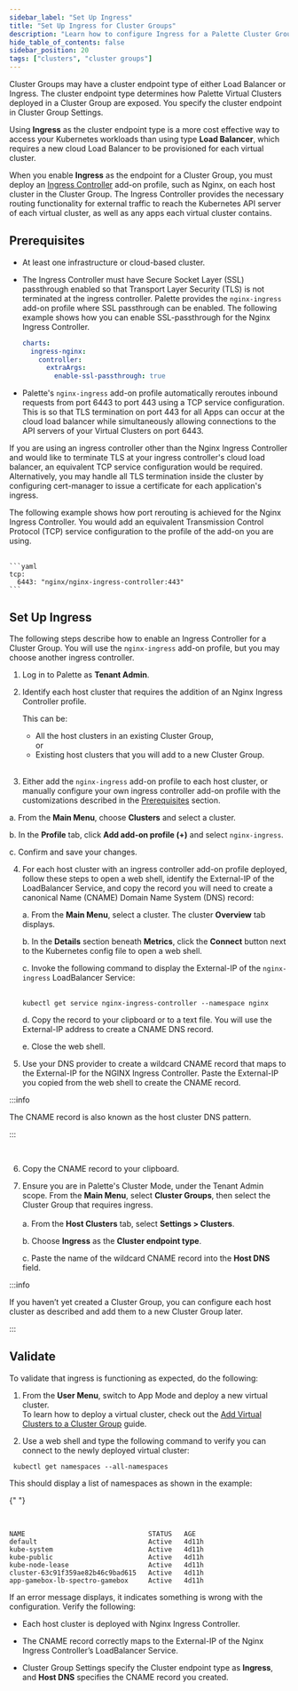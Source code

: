 ```yaml
---
sidebar_label: "Set Up Ingress"
title: "Set Up Ingress for Cluster Groups"
description: "Learn how to configure Ingress for a Palette Cluster Group"
hide_table_of_contents: false
sidebar_position: 20
tags: ["clusters", "cluster groups"]
---
```


Cluster Groups may have a cluster endpoint type of either Load Balancer or Ingress. The cluster endpoint type determines
how Palette Virtual Clusters deployed in a Cluster Group are exposed. You specify the cluster endpoint in Cluster Group
Settings.

Using **Ingress** as the cluster endpoint type is a more cost effective way to access your Kubernetes workloads than
using type **Load Balancer**, which requires a new cloud Load Balancer to be provisioned for each virtual cluster.

When you enable **Ingress** as the endpoint for a Cluster Group, you must deploy an
[Ingress Controller](https://kubernetes.io/docs/concepts/services-networking/ingress-controllers) add-on profile, such
as Nginx, on each host cluster in the Cluster Group. The Ingress Controller provides the necessary routing functionality
for external traffic to reach the Kubernetes API server of each virtual cluster, as well as any apps each virtual
cluster contains.

## Prerequisites

- At least one infrastructure or cloud-based cluster.

- The Ingress Controller must have Secure Socket Layer (SSL) passthrough enabled so that Transport Layer Security (TLS)
  is not terminated at the ingress controller. Palette provides the `nginx-ingress` add-on profile where SSL passthrough
  can be enabled. The following example shows how you can enable SSL-passthrough for the Nginx Ingress Controller.

  ```yaml {5}
  charts:
    ingress-nginx:
      controller:
        extraArgs:
          enable-ssl-passthrough: true
  ```

- Palette's `nginx-ingress` add-on profile automatically reroutes inbound requests from port 6443 to port 443 using
  a TCP service configuration. This is so that TLS termination on port 443 for all Apps can occur at the cloud load
  balancer while simultaneously allowing connections to the API servers of your Virtual Clusters on port 6443.

If you are using an ingress controller other than the Nginx Ingress Controller and would like to terminate TLS at your
ingress controller's cloud load balancer, an equivalent TCP service configuration would be required. Alternatively, you
may handle all TLS termination inside the cluster by configuring cert-manager to issue a certificate for each
application's ingress.<br />

The following example shows how port rerouting is achieved for the Nginx Ingress Controller. You would add an equivalent
Transmission Control Protocol (TCP) service configuration to the profile of the add-on you are using. <br /><br />

    ```yaml
    tcp:
      6443: "nginx/nginx-ingress-controller:443"
    ```

## Set Up Ingress

The following steps describe how to enable an Ingress Controller for a Cluster Group. You will use the `nginx-ingress`
add-on profile, but you may choose another ingress controller.

1. Log in to Palette as **Tenant Admin**.

2. Identify each host cluster that requires the addition of an Nginx Ingress Controller profile.

   This can be:

   - All the host clusters in an existing Cluster Group, <br /> or
   - Existing host clusters that you will add to a new Cluster Group. <br /><br />

3. Either add the `nginx-ingress` add-on profile to each host cluster, or manually configure your own ingress controller
   add-on profile with the customizations described in the [Prerequisites](ingress-cluster-group.md#prerequisites)
   section.

a. From the **Main Menu**, choose **Clusters** and select a cluster.

b. In the **Profile** tab, click **Add add-on profile (+)** and select `nginx-ingress`.

c. Confirm and save your changes.

4. For each host cluster with an ingress controller add-on profile deployed, follow these steps to open a web shell,
   identify the External-IP of the LoadBalancer Service, and copy the record you will need to create a canonical Name
   (CNAME) Domain Name System (DNS) record:

   a. From the **Main Menu**, select a cluster. The cluster **Overview** tab displays.

   b. In the **Details** section beneath **Metrics**, click the **Connect** button next to the Kubernetes config file to
   open a web shell.

   c. Invoke the following command to display the External-IP of the `nginx-ingress` LoadBalancer Service: <br /><br />

   ```shell
   kubectl get service nginx-ingress-controller --namespace nginx
   ```

   d. Copy the record to your clipboard or to a text file. You will use the External-IP address to create a CNAME DNS
   record. <br />

   e. Close the web shell.

5. Use your DNS provider to create a wildcard CNAME record that maps to the External-IP for the NGINX Ingress
   Controller. Paste the External-IP you copied from the web shell to create the CNAME record.

:::info

The CNAME record is also known as the host cluster DNS pattern.

:::

<br />

6. Copy the CNAME record to your clipboard.

7. Ensure you are in Palette's Cluster Mode, under the Tenant Admin scope. From the **Main Menu**, select **Cluster
   Groups**, then select the Cluster Group that requires ingress. <br /> <br /> a. From the **Host Clusters** tab,
   select **Settings > Clusters**.

   b. Choose **Ingress** as the **Cluster endpoint type**.

   c. Paste the name of the wildcard CNAME record into the **Host DNS** field.

:::info

If you haven’t yet created a Cluster Group, you can configure each host cluster as described and add them to a new
Cluster Group later.

:::

## Validate

To validate that ingress is functioning as expected, do the following:

1. From the **User Menu**, switch to App Mode and deploy a new virtual cluster. <br /> To learn how to deploy a virtual
   cluster, check out the
   [Add Virtual Clusters to a Cluster Group](../palette-virtual-clusters/deploy-virtual-cluster.md) guide.

2. Use a web shell and type the following command to verify you can connect to the newly deployed virtual cluster:

```shell
 kubectl get namespaces --all-namespaces
```

This should display a list of namespaces as shown in the example:

{" "}

<br />

```shell hideClipboard
NAME                               STATUS   AGE
default                            Active   4d11h
kube-system                        Active   4d11h
kube-public                        Active   4d11h
kube-node-lease                    Active   4d11h
cluster-63c91f359ae82b46c9bad615   Active   4d11h
app-gamebox-lb-spectro-gamebox     Active   4d11h
```

If an error message displays, it indicates something is wrong with the configuration. Verify the following:

- Each host cluster is deployed with Nginx Ingress Controller.

- The CNAME record correctly maps to the External-IP of the Nginx Ingress Controller’s LoadBalancer Service.

- Cluster Group Settings specify the Cluster endpoint type as **Ingress**, and **Host DNS** specifies the CNAME record
  you created.
